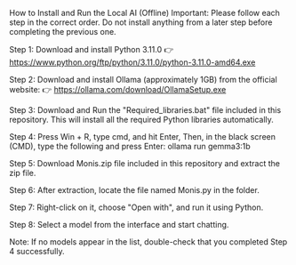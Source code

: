 How to Install and Run the Local AI (Offline)
Important: Please follow each step in the correct order. Do not install anything from a later step before completing the previous one.

Step 1: Download and install Python 3.11.0
👉 https://www.python.org/ftp/python/3.11.0/python-3.11.0-amd64.exe

Step 2: Download and install Ollama (approximately 1GB) from the official website:
👉 https://ollama.com/download/OllamaSetup.exe

Step 3: Download and Run the "Required_libraries.bat" file included in this repository. This will install all the required Python libraries automatically.

Step 4: Press Win + R, type cmd, and hit Enter,
Then, in the black screen (CMD), type the following and press Enter:
ollama run gemma3:1b

Step 5: Download Monis.zip file included in this repository and extract the zip file.

Step 6: After extraction, locate the file named Monis.py in the folder.

Step 7: Right-click on it, choose "Open with", and run it using Python.

Step 8: Select a model from the interface and start chatting.

Note:
If no models appear in the list, double-check that you completed Step 4 successfully.


